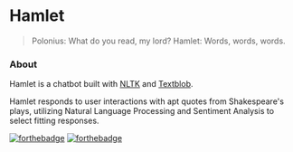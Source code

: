 # Hamlet

> Polonius: What do you read, my lord?
> Hamlet: Words, words, words.

### About

Hamlet is a chatbot built with [NLTK](https://www.nltk.org) and [Textblob](https://textblob.readthedocs.io/en/dev/).

Hamlet responds to user interactions with apt quotes from Shakespeare's plays, utilizing Natural Language Processing and Sentiment Analysis to select fitting responses.

[![forthebadge](http://forthebadge.com/images/badges/kinda-sfw.svg)](http://forthebadge.com)
[![forthebadge](http://forthebadge.com/images/badges/uses-badges.svg)](http://forthebadge.com)
